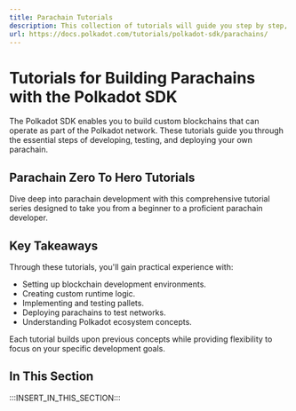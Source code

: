 ```yaml
---
title: Parachain Tutorials
description: This collection of tutorials will guide you step by step, from setting up your first local chain to deploying and customizing a fully operational parachain.
url: https://docs.polkadot.com/tutorials/polkadot-sdk/parachains/
---
```


# Tutorials for Building Parachains with the Polkadot SDK

The Polkadot SDK enables you to build custom blockchains that can operate as part of the Polkadot network. These tutorials guide you through the essential steps of developing, testing, and deploying your own parachain.

## Parachain Zero To Hero Tutorials

Dive deep into parachain development with this comprehensive tutorial series designed to take you from a beginner to a proficient parachain developer.

## Key Takeaways

Through these tutorials, you'll gain practical experience with:

- Setting up blockchain development environments.
- Creating custom runtime logic.
- Implementing and testing pallets.
- Deploying parachains to test networks.
- Understanding Polkadot ecosystem concepts.

Each tutorial builds upon previous concepts while providing flexibility to focus on your specific development goals.

## In This Section

:::INSERT_IN_THIS_SECTION:::
